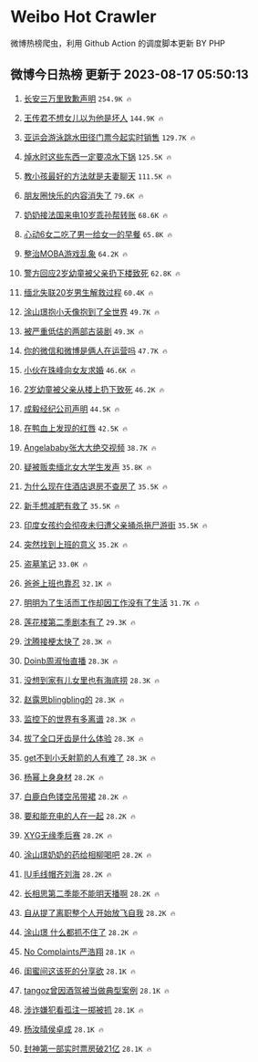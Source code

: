 # Weibo Hot Crawler 



微博热榜爬虫，利用 Github Action 的调度脚本更新 BY PHP 


## 微博今日热榜 更新于 2023-08-17 05:50:13 
1. [长安三万里致歉声明](https://s.weibo.com/weibo?q=%23%E9%95%BF%E5%AE%89%E4%B8%89%E4%B8%87%E9%87%8C%E8%87%B4%E6%AD%89%E5%A3%B0%E6%98%8E%23&t=31&band_rank=1&Refer=top) `254.9K 🔥` 

1. [王传君不想女儿以为他是坏人](https://s.weibo.com/weibo?q=%23%E7%8E%8B%E4%BC%A0%E5%90%9B%E4%B8%8D%E6%83%B3%E5%A5%B3%E5%84%BF%E4%BB%A5%E4%B8%BA%E4%BB%96%E6%98%AF%E5%9D%8F%E4%BA%BA%23&t=31&band_rank=2&Refer=top) `144.9K 🔥` 

1. [亚运会游泳跳水田径门票今起实时销售](https://s.weibo.com/weibo?q=%23%E4%BA%9A%E8%BF%90%E4%BC%9A%E6%B8%B8%E6%B3%B3%E8%B7%B3%E6%B0%B4%E7%94%B0%E5%BE%84%E9%97%A8%E7%A5%A8%E4%BB%8A%E8%B5%B7%E5%AE%9E%E6%97%B6%E9%94%80%E5%94%AE%23&t=31&band_rank=3&Refer=top) `129.7K 🔥` 

1. [焯水时这些东西一定要凉水下锅](https://s.weibo.com/weibo?q=%E7%84%AF%E6%B0%B4%E6%97%B6%E8%BF%99%E4%BA%9B%E4%B8%9C%E8%A5%BF%E4%B8%80%E5%AE%9A%E8%A6%81%E5%87%89%E6%B0%B4%E4%B8%8B%E9%94%85&t=31&band_rank=4&Refer=top) `125.5K 🔥` 

1. [教小孩最好的方法就是夫妻聊天](https://s.weibo.com/weibo?q=%E6%95%99%E5%B0%8F%E5%AD%A9%E6%9C%80%E5%A5%BD%E7%9A%84%E6%96%B9%E6%B3%95%E5%B0%B1%E6%98%AF%E5%A4%AB%E5%A6%BB%E8%81%8A%E5%A4%A9&t=31&band_rank=5&Refer=top) `111.5K 🔥` 

1. [朋友圈快乐的内容消失了](https://s.weibo.com/weibo?q=%E6%9C%8B%E5%8F%8B%E5%9C%88%E5%BF%AB%E4%B9%90%E7%9A%84%E5%86%85%E5%AE%B9%E6%B6%88%E5%A4%B1%E4%BA%86&t=31&band_rank=6&Refer=top) `79.6K 🔥` 

1. [奶奶接法国来电10岁乖孙帮转账](https://s.weibo.com/weibo?q=%23%E5%A5%B6%E5%A5%B6%E6%8E%A5%E6%B3%95%E5%9B%BD%E6%9D%A5%E7%94%B510%E5%B2%81%E4%B9%96%E5%AD%99%E5%B8%AE%E8%BD%AC%E8%B4%A6%23&t=31&band_rank=7&Refer=top) `68.6K 🔥` 

1. [心动6女二吃了男一给女一的早餐](https://s.weibo.com/weibo?q=%23%E5%BF%83%E5%8A%A86%E5%A5%B3%E4%BA%8C%E5%90%83%E4%BA%86%E7%94%B7%E4%B8%80%E7%BB%99%E5%A5%B3%E4%B8%80%E7%9A%84%E6%97%A9%E9%A4%90%23&t=31&band_rank=8&Refer=top) `65.8K 🔥` 

1. [整治MOBA游戏乱象](https://s.weibo.com/weibo?q=%23%E6%95%B4%E6%B2%BBMOBA%E6%B8%B8%E6%88%8F%E4%B9%B1%E8%B1%A1%23&t=31&band_rank=9&Refer=top) `64.2K 🔥` 

1. [警方回应2岁幼童被父亲扔下楼致死](https://s.weibo.com/weibo?q=%23%E8%AD%A6%E6%96%B9%E5%9B%9E%E5%BA%942%E5%B2%81%E5%B9%BC%E7%AB%A5%E8%A2%AB%E7%88%B6%E4%BA%B2%E6%89%94%E4%B8%8B%E6%A5%BC%E8%87%B4%E6%AD%BB%23&t=31&band_rank=10&Refer=top) `62.8K 🔥` 

1. [缅北失联20岁男生解救过程](https://s.weibo.com/weibo?q=%23%E7%BC%85%E5%8C%97%E5%A4%B1%E8%81%9420%E5%B2%81%E7%94%B7%E7%94%9F%E8%A7%A3%E6%95%91%E8%BF%87%E7%A8%8B%23&t=31&band_rank=11&Refer=top) `60.4K 🔥` 

1. [涂山璟抱小夭像抱到了全世界](https://s.weibo.com/weibo?q=%23%E6%B6%82%E5%B1%B1%E7%92%9F%E6%8A%B1%E5%B0%8F%E5%A4%AD%E5%83%8F%E6%8A%B1%E5%88%B0%E4%BA%86%E5%85%A8%E4%B8%96%E7%95%8C%23&t=31&band_rank=12&Refer=top) `49.7K 🔥` 

1. [被严重低估的两部古装剧](https://s.weibo.com/weibo?q=%23%E8%A2%AB%E4%B8%A5%E9%87%8D%E4%BD%8E%E4%BC%B0%E7%9A%84%E4%B8%A4%E9%83%A8%E5%8F%A4%E8%A3%85%E5%89%A7%23&t=31&band_rank=13&Refer=top) `49.3K 🔥` 

1. [你的微信和微博是俩人在运营吗](https://s.weibo.com/weibo?q=%E4%BD%A0%E7%9A%84%E5%BE%AE%E4%BF%A1%E5%92%8C%E5%BE%AE%E5%8D%9A%E6%98%AF%E4%BF%A9%E4%BA%BA%E5%9C%A8%E8%BF%90%E8%90%A5%E5%90%97&t=31&band_rank=14&Refer=top) `47.7K 🔥` 

1. [小伙在珠峰向女友求婚](https://s.weibo.com/weibo?q=%23%E5%B0%8F%E4%BC%99%E5%9C%A8%E7%8F%A0%E5%B3%B0%E5%90%91%E5%A5%B3%E5%8F%8B%E6%B1%82%E5%A9%9A%23&t=31&band_rank=15&Refer=top) `46.6K 🔥` 

1. [2岁幼童被父亲从楼上扔下致死](https://s.weibo.com/weibo?q=%232%E5%B2%81%E5%B9%BC%E7%AB%A5%E8%A2%AB%E7%88%B6%E4%BA%B2%E4%BB%8E%E6%A5%BC%E4%B8%8A%E6%89%94%E4%B8%8B%E8%87%B4%E6%AD%BB%23&t=31&band_rank=16&Refer=top) `46.2K 🔥` 

1. [成毅经纪公司声明](https://s.weibo.com/weibo?q=%23%E6%88%90%E6%AF%85%E7%BB%8F%E7%BA%AA%E5%85%AC%E5%8F%B8%E5%A3%B0%E6%98%8E%23&t=31&band_rank=17&Refer=top) `44.5K 🔥` 

1. [在鸭血上发现的红唇](https://s.weibo.com/weibo?q=%23%E5%9C%A8%E9%B8%AD%E8%A1%80%E4%B8%8A%E5%8F%91%E7%8E%B0%E7%9A%84%E7%BA%A2%E5%94%87%23&t=31&band_rank=18&Refer=top) `42.5K 🔥` 

1. [Angelababy张大大绝交视频](https://s.weibo.com/weibo?q=%23Angelababy%E5%BC%A0%E5%A4%A7%E5%A4%A7%E7%BB%9D%E4%BA%A4%E8%A7%86%E9%A2%91%23&t=31&band_rank=19&Refer=top) `38.7K 🔥` 

1. [疑被贩卖缅北女大学生发声](https://s.weibo.com/weibo?q=%23%E7%96%91%E8%A2%AB%E8%B4%A9%E5%8D%96%E7%BC%85%E5%8C%97%E5%A5%B3%E5%A4%A7%E5%AD%A6%E7%94%9F%E5%8F%91%E5%A3%B0%23&t=31&band_rank=20&Refer=top) `35.8K 🔥` 

1. [为什么现在住酒店退房不查房了](https://s.weibo.com/weibo?q=%23%E4%B8%BA%E4%BB%80%E4%B9%88%E7%8E%B0%E5%9C%A8%E4%BD%8F%E9%85%92%E5%BA%97%E9%80%80%E6%88%BF%E4%B8%8D%E6%9F%A5%E6%88%BF%E4%BA%86%23&t=31&band_rank=21&Refer=top) `35.5K 🔥` 

1. [新手想减肥有救了](https://s.weibo.com/weibo?q=%E6%96%B0%E6%89%8B%E6%83%B3%E5%87%8F%E8%82%A5%E6%9C%89%E6%95%91%E4%BA%86&t=31&band_rank=22&Refer=top) `35.5K 🔥` 

1. [印度女孩约会彻夜未归遭父亲捅杀拖尸游街](https://s.weibo.com/weibo?q=%23%E5%8D%B0%E5%BA%A6%E5%A5%B3%E5%AD%A9%E7%BA%A6%E4%BC%9A%E5%BD%BB%E5%A4%9C%E6%9C%AA%E5%BD%92%E9%81%AD%E7%88%B6%E4%BA%B2%E6%8D%85%E6%9D%80%E6%8B%96%E5%B0%B8%E6%B8%B8%E8%A1%97%23&t=31&band_rank=23&Refer=top) `35.5K 🔥` 

1. [突然找到上班的意义](https://s.weibo.com/weibo?q=%23%E7%AA%81%E7%84%B6%E6%89%BE%E5%88%B0%E4%B8%8A%E7%8F%AD%E7%9A%84%E6%84%8F%E4%B9%89%23&t=31&band_rank=24&Refer=top) `35.2K 🔥` 

1. [盗墓笔记](https://s.weibo.com/weibo?q=%E7%9B%97%E5%A2%93%E7%AC%94%E8%AE%B0&t=31&band_rank=25&Refer=top) `33.0K 🔥` 

1. [爸爸上班也靠忍](https://s.weibo.com/weibo?q=%23%E7%88%B8%E7%88%B8%E4%B8%8A%E7%8F%AD%E4%B9%9F%E9%9D%A0%E5%BF%8D%23&t=31&band_rank=26&Refer=top) `32.1K 🔥` 

1. [明明为了生活而工作却因工作没有了生活](https://s.weibo.com/weibo?q=%E6%98%8E%E6%98%8E%E4%B8%BA%E4%BA%86%E7%94%9F%E6%B4%BB%E8%80%8C%E5%B7%A5%E4%BD%9C%E5%8D%B4%E5%9B%A0%E5%B7%A5%E4%BD%9C%E6%B2%A1%E6%9C%89%E4%BA%86%E7%94%9F%E6%B4%BB&t=31&band_rank=27&Refer=top) `31.7K 🔥` 

1. [莲花楼第二季剧本有了](https://s.weibo.com/weibo?q=%23%E8%8E%B2%E8%8A%B1%E6%A5%BC%E7%AC%AC%E4%BA%8C%E5%AD%A3%E5%89%A7%E6%9C%AC%E6%9C%89%E4%BA%86%23&t=31&band_rank=28&Refer=top) `29.3K 🔥` 

1. [沈腾接梗太快了](https://s.weibo.com/weibo?q=%23%E6%B2%88%E8%85%BE%E6%8E%A5%E6%A2%97%E5%A4%AA%E5%BF%AB%E4%BA%86%23&t=31&band_rank=29&Refer=top) `28.3K 🔥` 

1. [Doinb周淑怡直播](https://s.weibo.com/weibo?q=%23Doinb%E5%91%A8%E6%B7%91%E6%80%A1%E7%9B%B4%E6%92%AD%23&t=31&band_rank=30&Refer=top) `28.3K 🔥` 

1. [没想到家有儿女里也有海底捞](https://s.weibo.com/weibo?q=%23%E6%B2%A1%E6%83%B3%E5%88%B0%E5%AE%B6%E6%9C%89%E5%84%BF%E5%A5%B3%E9%87%8C%E4%B9%9F%E6%9C%89%E6%B5%B7%E5%BA%95%E6%8D%9E%23&t=31&band_rank=31&Refer=top) `28.3K 🔥` 

1. [赵露思blingbling的](https://s.weibo.com/weibo?q=%23%E8%B5%B5%E9%9C%B2%E6%80%9Dblingbling%E7%9A%84%23&t=31&band_rank=32&Refer=top) `28.3K 🔥` 

1. [监控下的世界有多离谱](https://s.weibo.com/weibo?q=%E7%9B%91%E6%8E%A7%E4%B8%8B%E7%9A%84%E4%B8%96%E7%95%8C%E6%9C%89%E5%A4%9A%E7%A6%BB%E8%B0%B1&t=31&band_rank=33&Refer=top) `28.3K 🔥` 

1. [拔了全口牙齿是什么体验](https://s.weibo.com/weibo?q=%23%E6%8B%94%E4%BA%86%E5%85%A8%E5%8F%A3%E7%89%99%E9%BD%BF%E6%98%AF%E4%BB%80%E4%B9%88%E4%BD%93%E9%AA%8C%23&t=31&band_rank=34&Refer=top) `28.3K 🔥` 

1. [get不到小夭射箭的人有难了](https://s.weibo.com/weibo?q=get%E4%B8%8D%E5%88%B0%E5%B0%8F%E5%A4%AD%E5%B0%84%E7%AE%AD%E7%9A%84%E4%BA%BA%E6%9C%89%E9%9A%BE%E4%BA%86&t=31&band_rank=35&Refer=top) `28.3K 🔥` 

1. [杨幂上身身材](https://s.weibo.com/weibo?q=%23%E6%9D%A8%E5%B9%82%E4%B8%8A%E8%BA%AB%E8%BA%AB%E6%9D%90%23&t=31&band_rank=36&Refer=top) `28.2K 🔥` 

1. [白鹿白色镂空吊带裙](https://s.weibo.com/weibo?q=%23%E7%99%BD%E9%B9%BF%E7%99%BD%E8%89%B2%E9%95%82%E7%A9%BA%E5%90%8A%E5%B8%A6%E8%A3%99%23&t=31&band_rank=37&Refer=top) `28.2K 🔥` 

1. [要和能充电的人在一起](https://s.weibo.com/weibo?q=%E8%A6%81%E5%92%8C%E8%83%BD%E5%85%85%E7%94%B5%E7%9A%84%E4%BA%BA%E5%9C%A8%E4%B8%80%E8%B5%B7&t=31&band_rank=38&Refer=top) `28.2K 🔥` 

1. [XYG无缘季后赛](https://s.weibo.com/weibo?q=XYG%E6%97%A0%E7%BC%98%E5%AD%A3%E5%90%8E%E8%B5%9B&t=31&band_rank=39&Refer=top) `28.2K 🔥` 

1. [涂山璟奶奶的药给相柳喝吧](https://s.weibo.com/weibo?q=%23%E6%B6%82%E5%B1%B1%E7%92%9F%E5%A5%B6%E5%A5%B6%E7%9A%84%E8%8D%AF%E7%BB%99%E7%9B%B8%E6%9F%B3%E5%96%9D%E5%90%A7%23&t=31&band_rank=40&Refer=top) `28.2K 🔥` 

1. [IU毛线帽齐刘海](https://s.weibo.com/weibo?q=%23IU%E6%AF%9B%E7%BA%BF%E5%B8%BD%E9%BD%90%E5%88%98%E6%B5%B7%23&t=31&band_rank=41&Refer=top) `28.2K 🔥` 

1. [长相思第二季能不能明天播啊](https://s.weibo.com/weibo?q=%23%E9%95%BF%E7%9B%B8%E6%80%9D%E7%AC%AC%E4%BA%8C%E5%AD%A3%E8%83%BD%E4%B8%8D%E8%83%BD%E6%98%8E%E5%A4%A9%E6%92%AD%E5%95%8A%23&t=31&band_rank=42&Refer=top) `28.2K 🔥` 

1. [自从提了离职整个人开始放飞自我](https://s.weibo.com/weibo?q=%E8%87%AA%E4%BB%8E%E6%8F%90%E4%BA%86%E7%A6%BB%E8%81%8C%E6%95%B4%E4%B8%AA%E4%BA%BA%E5%BC%80%E5%A7%8B%E6%94%BE%E9%A3%9E%E8%87%AA%E6%88%91&t=31&band_rank=43&Refer=top) `28.2K 🔥` 

1. [涂山璟 什么都抓不住了](https://s.weibo.com/weibo?q=%E6%B6%82%E5%B1%B1%E7%92%9F%20%E4%BB%80%E4%B9%88%E9%83%BD%E6%8A%93%E4%B8%8D%E4%BD%8F%E4%BA%86&t=31&band_rank=44&Refer=top) `28.2K 🔥` 

1. [No Complaints严浩翔](https://s.weibo.com/weibo?q=No%20Complaints%E4%B8%A5%E6%B5%A9%E7%BF%94&t=31&band_rank=45&Refer=top) `28.1K 🔥` 

1. [闺蜜间这该死的分享欲](https://s.weibo.com/weibo?q=%E9%97%BA%E8%9C%9C%E9%97%B4%E8%BF%99%E8%AF%A5%E6%AD%BB%E7%9A%84%E5%88%86%E4%BA%AB%E6%AC%B2&t=31&band_rank=46&Refer=top) `28.1K 🔥` 

1. [tangoz曾因酒驾被当做典型案例](https://s.weibo.com/weibo?q=%23tangoz%E6%9B%BE%E5%9B%A0%E9%85%92%E9%A9%BE%E8%A2%AB%E5%BD%93%E5%81%9A%E5%85%B8%E5%9E%8B%E6%A1%88%E4%BE%8B%23&t=31&band_rank=47&Refer=top) `28.1K 🔥` 

1. [涉诈嫌犯看孤注一掷被抓](https://s.weibo.com/weibo?q=%23%E6%B6%89%E8%AF%88%E5%AB%8C%E7%8A%AF%E7%9C%8B%E5%AD%A4%E6%B3%A8%E4%B8%80%E6%8E%B7%E8%A2%AB%E6%8A%93%23&t=31&band_rank=48&Refer=top) `28.1K 🔥` 

1. [杨汝晴侯卓成](https://s.weibo.com/weibo?q=%E6%9D%A8%E6%B1%9D%E6%99%B4%E4%BE%AF%E5%8D%93%E6%88%90&t=31&band_rank=49&Refer=top) `28.1K 🔥` 

1. [封神第一部实时票房破21亿](https://s.weibo.com/weibo?q=%23%E5%B0%81%E7%A5%9E%E7%AC%AC%E4%B8%80%E9%83%A8%E5%AE%9E%E6%97%B6%E7%A5%A8%E6%88%BF%E7%A0%B421%E4%BA%BF%23&t=31&band_rank=50&Refer=top) `28.1K 🔥` 

